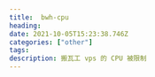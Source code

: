 ```yaml
---
title:  bwh-cpu
heading: 
date: 2021-10-05T15:23:38.746Z
categories: ["other"]
tags: 
description: 搬瓦工 vps 的 CPU 被限制
---
```


